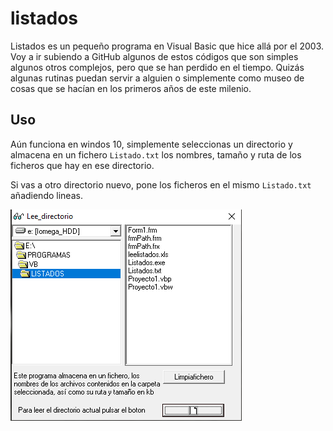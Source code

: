 # listados
Listados es un pequeño programa en Visual Basic que hice allá por el 2003.
Voy a ir subiendo a GitHub algunos de estos códigos que son simples algunos otros complejos, pero que se han perdido en el tiempo.
Quizás algunas rutinas puedan servir a alguien o simplemente como museo de cosas que se hacían en los primeros años de este milenio.

## Uso
Aún funciona en windos 10, simplemente seleccionas un directorio y almacena en un fichero `Listado.txt` los nombres, tamaño y ruta de los ficheros que hay en ese directorio.

Si vas a otro directorio nuevo, pone los ficheros en el mismo `Listado.txt` añadiendo lineas.

![imagen del programa](listados_front.png)



